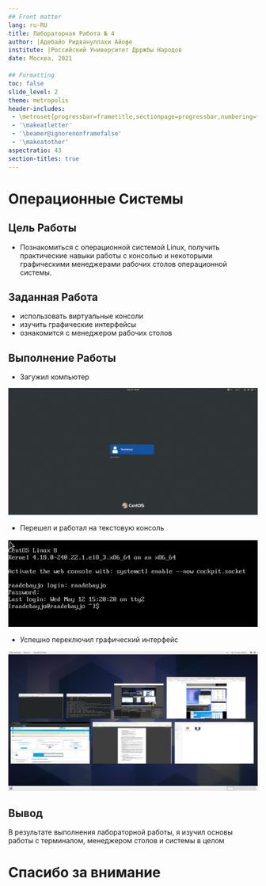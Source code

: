 ```yaml
---
## Front matter
lang: ru-RU
title: Лабораторная Работа № 4
author: |Адебайо Ридвануллахи Айофе
institute: |Российский Университет Дрржбы Народов 
date: Москва, 2021

## Formatting
toc: false
slide_level: 2
theme: metropolis
header-includes: 
 - \metroset{progressbar=frametitle,sectionpage=progressbar,numbering=fraction}
 - '\makeatletter'
 - '\beamer@ignorenonframefalse'
 - '\makeatother'
aspectratio: 43
section-titles: true
---
```


# Операционные Системы

## Цель Работы

- Познакомиться с операционной системой Linux, получить практические навыки работы с консолью и некоторыми графическими менеджерами рабочих столов операционной
системы.

## Заданная Работа

- использовать виртуальные консоли
- изучить графические интерфейсы
- ознакомится с менеджером рабочих столов


## Выполнение Работы

- Загужил компьютер

![Домашняя страница](001.jpg)

- Перешел и работал на текстовую консоль

![Текстовая консоль](003.jpg)

- Успешно переключил графический интерфейс

![Gnome интерфейс](Gnome.jpg)

## Вывод
В результате выполнения лабораторной работы, я изучил основы работы с терминалом, менеджером столов и системы в целом


# Спасибо за внимание


